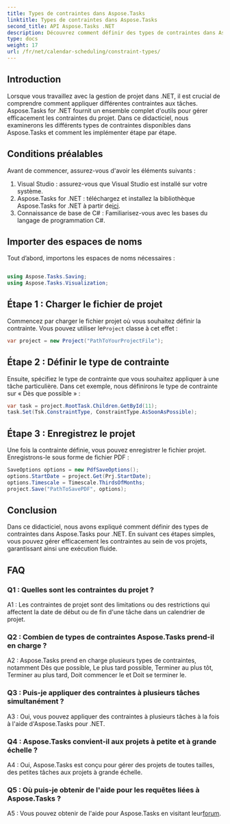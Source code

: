```yaml
---
title: Types de contraintes dans Aspose.Tasks
linktitle: Types de contraintes dans Aspose.Tasks
second_title: API Aspose.Tasks .NET
description: Découvrez comment définir des types de contraintes dans Aspose.Tasks pour .NET afin de gérer efficacement les plannings de projet.
type: docs
weight: 17
url: /fr/net/calendar-scheduling/constraint-types/
---
```

## Introduction

Lorsque vous travaillez avec la gestion de projet dans .NET, il est crucial de comprendre comment appliquer différentes contraintes aux tâches. Aspose.Tasks for .NET fournit un ensemble complet d'outils pour gérer efficacement les contraintes du projet. Dans ce didacticiel, nous examinerons les différents types de contraintes disponibles dans Aspose.Tasks et comment les implémenter étape par étape.

## Conditions préalables

Avant de commencer, assurez-vous d'avoir les éléments suivants :

1. Visual Studio : assurez-vous que Visual Studio est installé sur votre système.
2.  Aspose.Tasks for .NET : téléchargez et installez la bibliothèque Aspose.Tasks for .NET à partir de[ici](https://releases.aspose.com/tasks/net/).
3. Connaissance de base de C# : Familiarisez-vous avec les bases du langage de programmation C#.

## Importer des espaces de noms

Tout d’abord, importons les espaces de noms nécessaires :

```csharp

using Aspose.Tasks.Saving;
using Aspose.Tasks.Visualization;

```

## Étape 1 : Charger le fichier de projet

 Commencez par charger le fichier projet où vous souhaitez définir la contrainte. Vous pouvez utiliser le`Project` classe à cet effet :

```csharp
var project = new Project("PathToYourProjectFile");
```

## Étape 2 : Définir le type de contrainte

Ensuite, spécifiez le type de contrainte que vous souhaitez appliquer à une tâche particulière. Dans cet exemple, nous définirons le type de contrainte sur « Dès que possible » :

```csharp
var task = project.RootTask.Children.GetById(11);
task.Set(Tsk.ConstraintType, ConstraintType.AsSoonAsPossible);
```

## Étape 3 : Enregistrez le projet

Une fois la contrainte définie, vous pouvez enregistrer le fichier projet. Enregistrons-le sous forme de fichier PDF :

```csharp
SaveOptions options = new PdfSaveOptions();
options.StartDate = project.Get(Prj.StartDate);
options.Timescale = Timescale.ThirdsOfMonths;
project.Save("PathToSavePDF", options);
```

## Conclusion

Dans ce didacticiel, nous avons expliqué comment définir des types de contraintes dans Aspose.Tasks pour .NET. En suivant ces étapes simples, vous pouvez gérer efficacement les contraintes au sein de vos projets, garantissant ainsi une exécution fluide.

## FAQ

### Q1 : Quelles sont les contraintes du projet ?

A1 : Les contraintes de projet sont des limitations ou des restrictions qui affectent la date de début ou de fin d'une tâche dans un calendrier de projet.

### Q2 : Combien de types de contraintes Aspose.Tasks prend-il en charge ?

A2 : Aspose.Tasks prend en charge plusieurs types de contraintes, notamment Dès que possible, Le plus tard possible, Terminer au plus tôt, Terminer au plus tard, Doit commencer le et Doit se terminer le.

### Q3 : Puis-je appliquer des contraintes à plusieurs tâches simultanément ?

A3 : Oui, vous pouvez appliquer des contraintes à plusieurs tâches à la fois à l'aide d'Aspose.Tasks pour .NET.

### Q4 : Aspose.Tasks convient-il aux projets à petite et à grande échelle ?

A4 : Oui, Aspose.Tasks est conçu pour gérer des projets de toutes tailles, des petites tâches aux projets à grande échelle.

### Q5 : Où puis-je obtenir de l'aide pour les requêtes liées à Aspose.Tasks ?

 A5 : Vous pouvez obtenir de l'aide pour Aspose.Tasks en visitant leur[forum](https://forum.aspose.com/c/tasks/15).